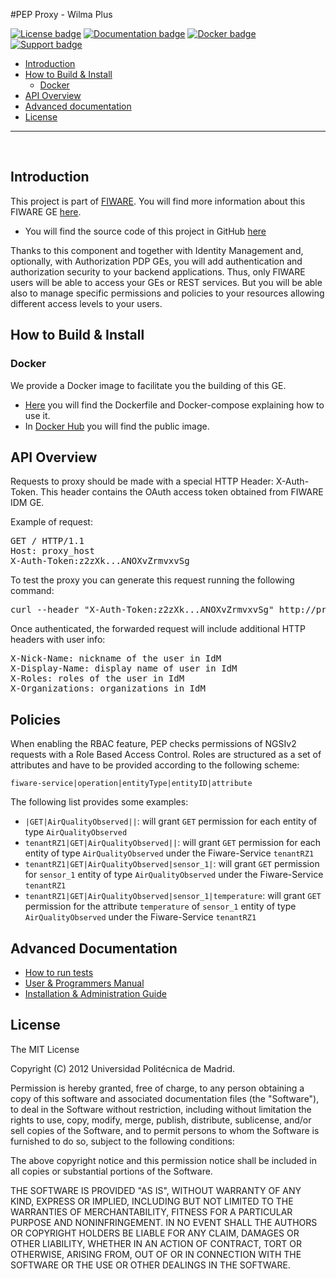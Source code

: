 #PEP Proxy - Wilma Plus

[![License badge](https://img.shields.io/badge/license-MIT-blue.svg)](https://opensource.org/licenses/MIT)
[![Documentation badge](https://img.shields.io/badge/docs-stable-brightgreen.svg?style=flat)](http://fiware-pep-proxy.readthedocs.org/en/stable/)
[![Docker badge](https://img.shields.io/docker/pulls/fiware/pep-proxy.svg)](https://hub.docker.com/r/fiware/pep-proxy/)
[![Support badge]( https://img.shields.io/badge/support-sof-yellowgreen.svg)](http://stackoverflow.com/questions/tagged/fiware)

+ [Introduction](#def-introduction)
+ [How to Build & Install](#def-build)
    - [Docker](#def-docker)
+ [API Overview](#def-api)
+ [Advanced documentation](#def-advanced)
+ [License](#def-license)

---


<br>

<a name="def-introduction"></a>
## Introduction

This project is part of [FIWARE](http://fiware.org). You will find more information about this FIWARE GE [here](http://catalogue.fiware.org/enablers/pep-proxy-wilma).

- You will find the source code of this project in GitHub [here](https://github.com/ging/fiware-pep-proxy)

Thanks to this component and together with Identity Management and, optionally, with Authorization PDP GEs, you will add authentication and authorization security to your backend applications. Thus, only FIWARE users will be able to access your GEs or REST services. But you will be able also to manage specific permissions and policies to your resources allowing different access levels to your users.

<a name="def-build"></a>
## How to Build & Install

<a name="def-docker"></a>
### Docker

We provide a Docker image to facilitate you the building of this GE.

- [Here](https://github.com/ging/fiware-pep-proxy/tree/master/extras/docker) you will find the Dockerfile and Docker-compose explaining how to use it.
- In [Docker Hub](https://hub.docker.com/r/fiware/pep-proxy/) you will find the public image.

<a name="def-api"></a>
## API Overview

Requests to proxy should be made with a special HTTP Header: X-Auth-Token. 
This header contains the OAuth access token obtained from FIWARE IDM GE.

Example of request:

<pre>
GET / HTTP/1.1
Host: proxy_host
X-Auth-Token:z2zXk...ANOXvZrmvxvSg
</pre>

To test the proxy you can generate this request running the following command:

<pre>
curl --header "X-Auth-Token:z2zXk...ANOXvZrmvxvSg" http://proxy_host
</pre>

Once authenticated, the forwarded request will include additional HTTP headers with user info:

<pre>
X-Nick-Name: nickname of the user in IdM
X-Display-Name: display name of user in IdM
X-Roles: roles of the user in IdM
X-Organizations: organizations in IdM
</pre>

<a name="def-policies"></a>
## Policies

When enabling the RBAC feature, PEP checks permissions of NGSIv2 requests with a Role Based Access Control. Roles are structured as a set of attributes and have to
be provided according to the following scheme:

```
fiware-service|operation|entityType|entityID|attribute
```

The following list provides some examples:

* `|GET|AirQualityObserved||`: will grant `GET` permission for each entity of type `AirQualityObserved`
* `tenantRZ1|GET|AirQualityObserved||`: will grant `GET` permission for each entity of type `AirQualityObserved` under the Fiware-Service `tenantRZ1`
* `tenantRZ1|GET|AirQualityObserved|sensor_1|`: will grant `GET` permission for `sensor_1` entity of type `AirQualityObserved` under the Fiware-Service `tenantRZ1`
* `tenantRZ1|GET|AirQualityObserved|sensor_1|temperature`: will grant `GET` permission for the attribute `temperature` of `sensor_1` entity of type `AirQualityObserved` under the Fiware-Service `tenantRZ1`


<a name="def-advanced"></a>
## Advanced Documentation

- [How to run tests](http://fiware-pep-proxy.readthedocs.org/en/latest/admin_guide#end-to-end-testing)
- [User & Programmers Manual](http://fiware-pep-proxy.readthedocs.org/en/latest/user_guide/)
- [Installation & Administration Guide](http://fiware-pep-proxy.readthedocs.org/en/latest/admin_guide/)

<a name="def-license"></a>
## License

The MIT License

Copyright (C) 2012 Universidad Politécnica de Madrid.

Permission is hereby granted, free of charge, to any person obtaining a copy of this software and associated documentation files (the "Software"), to deal in the Software without restriction, including without limitation the rights to use, copy, modify, merge, publish, distribute, sublicense, and/or sell copies of the Software, and to permit persons to whom the Software is furnished to do so, subject to the following conditions:

The above copyright notice and this permission notice shall be included in all copies or substantial portions of the Software.

THE SOFTWARE IS PROVIDED "AS IS", WITHOUT WARRANTY OF ANY KIND, EXPRESS OR IMPLIED, INCLUDING BUT NOT LIMITED TO THE WARRANTIES OF MERCHANTABILITY, FITNESS FOR A PARTICULAR PURPOSE AND NONINFRINGEMENT. IN NO EVENT SHALL THE AUTHORS OR COPYRIGHT HOLDERS BE LIABLE FOR ANY CLAIM, DAMAGES OR OTHER LIABILITY, WHETHER IN AN ACTION OF CONTRACT, TORT OR OTHERWISE, ARISING FROM, OUT OF OR IN CONNECTION WITH THE SOFTWARE OR THE USE OR OTHER DEALINGS IN THE SOFTWARE.

